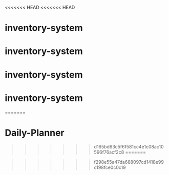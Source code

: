 <<<<<<< HEAD
<<<<<<< HEAD
# inventory-system
# inventory-system
# inventory-system
# inventory-system
=======
# Daily-Planner
>>>>>>> d165bd63c5f6f581cc4e1c08ac10596f76acf2c8
=======

>>>>>>> f298e55a47da688097cd1418e99c198fce0c0c19

